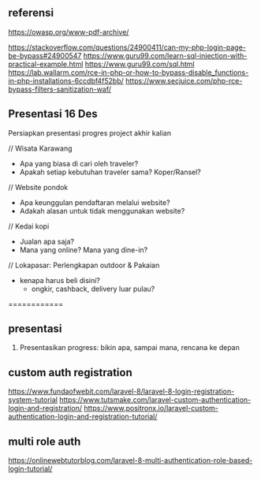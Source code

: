 
## referensi

https://owasp.org/www-pdf-archive/

https://stackoverflow.com/questions/24900411/can-my-php-login-page-be-bypass#24900547
https://www.guru99.com/learn-sql-injection-with-practical-example.html
https://www.guru99.com/sql.html
https://lab.wallarm.com/rce-in-php-or-how-to-bypass-disable_functions-in-php-installations-6ccdbf4f52bb/
https://www.secjuice.com/php-rce-bypass-filters-sanitization-waf/

## Presentasi 16 Des

Persiapkan presentasi progres project akhir kalian 











// Wisata Karawang
- Apa yang biasa di cari oleh traveler?
- Apakah setiap kebutuhan traveler sama? Koper/Ransel?









// Website pondok
- Apa keunggulan pendaftaran melalui website?
- Adakah alasan untuk tidak menggunakan website?










// Kedai kopi
- Jualan apa saja?
- Mana yang online? Mana yang dine-in?










// Lokapasar: Perlengkapan outdoor & Pakaian
- kenapa harus beli disini?
    - ongkir, cashback, delivery luar pulau?









============

## presentasi

1. Presentasikan progress: bikin apa, sampai mana, rencana ke depan

## custom auth registration

https://www.fundaofwebit.com/laravel-8/laravel-8-login-registration-system-tutorial
https://www.tutsmake.com/laravel-custom-authentication-login-and-registration/
https://www.positronx.io/laravel-custom-authentication-login-and-registration-tutorial/

## multi role auth

https://onlinewebtutorblog.com/laravel-8-multi-authentication-role-based-login-tutorial/




